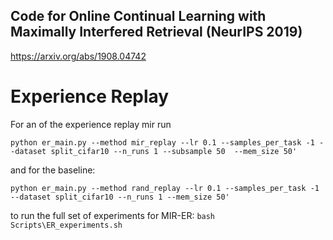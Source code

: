 ## Code for Online Continual Learning with Maximally Interfered Retrieval (NeurIPS 2019) 

https://arxiv.org/abs/1908.04742

# Experience Replay

For an of the experience replay mir run 

`python er_main.py --method mir_replay --lr 0.1 --samples_per_task -1 --dataset split_cifar10 --n_runs 1 --subsample 50  --mem_size 50'`

and for the baseline:

`python er_main.py --method rand_replay --lr 0.1 --samples_per_task -1 --dataset split_cifar10 --n_runs 1 --mem_size 50'`


to run the full set of experiments for MIR-ER:
`bash Scripts\ER_experiments.sh`


